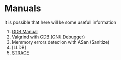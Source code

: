 # Manuals
It is possible that here will be some usefull information

1. [GDB Manual](GDB.md)
2. [Valgrind with GDB (GNU Debugger)](Valgrind&GBD.md)
3. Memmory errors detection with ASan (Sanitize)
4. [LLDB]
5. [STRACE](strace.md)
